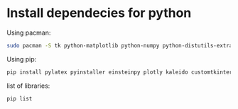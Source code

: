 # Install dependecies for python


Using pacman: 
```sh
sudo pacman -S tk python-matplotlib python-numpy python-distutils-extra python-sympy python-pandas python-pillow python-scikit-learn python-scipy
```

Using pip:
```sh
pip install pylatex pyinstaller einsteinpy plotly kaleido customtkinter 
```

list of libraries:
```sh
pip list
```

